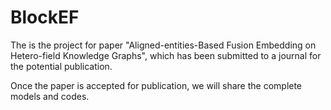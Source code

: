 # BlockEF
The is the project for paper "Aligned-entities-Based Fusion Embedding on Hetero-field Knowledge Graphs", which has been submitted to a journal for the potential publication.


Once the paper is accepted for publication, we will share the complete models and codes.
